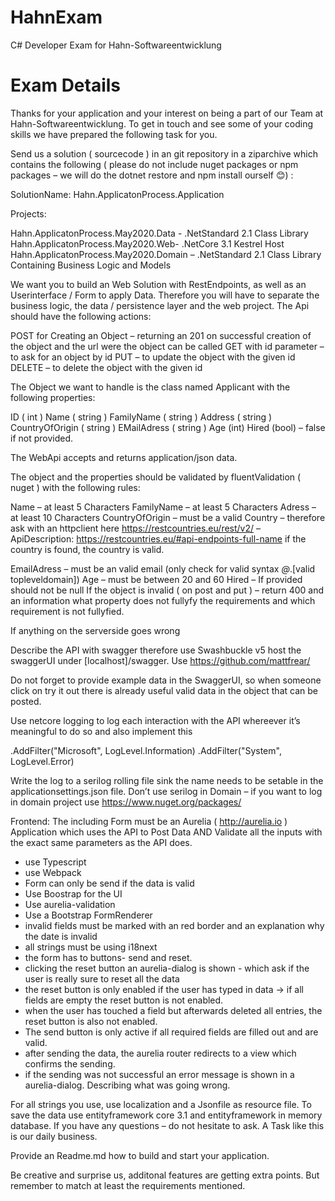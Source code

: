 # HahnExam
C# Developer Exam for Hahn-Softwareentwicklung

Exam Details
=============
Thanks for your application and your interest on being a part of our Team at Hahn-Softwareentwicklung. To get in touch and see some of your
coding skills we have prepared the following task for you.

Send us a solution ( sourcecode ) in an git repository in a ziparchive which contains the following ( please do not include nuget packages
or npm packages – we will do the dotnet restore and npm install ourself 😊) :

SolutionName:
Hahn.ApplicatonProcess.Application

Projects:

Hahn.ApplicatonProcess.May2020.Data - .NetStandard 2.1 Class Library
Hahn.ApplicatonProcess.May2020.Web- .NetCore 3.1 Kestrel Host
Hahn.ApplicatonProcess.May2020.Domain – .NetStandard 2.1 Class Library Containing Business Logic and Models

We want you to build an Web Solution with RestEndpoints, as well as an Userinterface / Form to apply Data. Therefore you will have to separate the business logic, the data / persistence layer and the web project. The Api should have the following actions:

POST for Creating an Object – returning an 201 on successful creation of the object and the url were the object can be called
GET with id parameter – to ask for an object by id
PUT – to update the object with the given id
DELETE – to delete the object with the given id

The Object we want to handle is the class named Applicant with the following properties:

ID ( int )
Name ( string )
FamilyName ( string )
Address ( string )
CountryOfOrigin ( string )
EMailAdress ( string )
Age (int)
Hired (bool) – false if not provided.

The WebApi accepts and returns application/json data.

The object and the properties should be validated by fluentValidation ( nuget ) with the following rules:

Name – at least 5 Characters
FamilyName – at least 5 Characters
Adress – at least 10 Characters
CountryOfOrigin – must be a valid Country – therefore ask with an httpclient here https://restcountries.eu/rest/v2/ – ApiDescription: https://restcountries.eu/#api-endpoints-full-name if the country is found, the country is valid.

EmailAdress – must be an valid email (only check for valid syntax *@*.[valid topleveldomain])
Age – must be between 20 and 60
Hired – If provided should not be null
If the object is invalid ( on post and put ) – return 400 and an information what property does not fullyfy the requirements and which requirement is not fullyfied.

If anything on the serverside goes wrong

Describe the API with swagger therefore use Swashbuckle v5 host the swaggerUI under [localhost]/swagger. Use https://github.com/mattfrear/

Do not forget to provide example data in the SwaggerUI, so when someone click on try it out there is already useful valid data in the object that
can be posted.

Use netcore logging to log each interaction with the API whereever it’s meaningful to do so and also implement this

.AddFilter("Microsoft", LogLevel.Information)
.AddFilter("System", LogLevel.Error)

Write the log to a serilog rolling file sink the name needs to be setable in the applicationsettings.json file. Don’t use serilog in Domain – if you want to log in domain project use https://www.nuget.org/packages/

Frontend:
The including Form must be an Aurelia ( http://aurelia.io ) Application which uses the API to Post Data AND Validate all the inputs with
the exact same parameters as the API does.
- use Typescript
- use Webpack
- Form can only be send if the data is valid
- Use Boostrap for the UI
- Use aurelia-validation
- Use a Bootstrap FormRenderer
- invalid fields must be marked with an red border and an explanation why the date is invalid
- all strings must be using i18next
- the form has to buttons- send and reset.
- clicking the reset button an aurelia-dialog is shown - which ask if the user is really sure to reset all the data
- the reset button is only enabled if the user has typed in data -> if all fields are empty the reset button is not enabled.
- when the user has touched a field but afterwards deleted all entries, the reset button is also not enabled.
- The send button is only active if all required fields are filled out and are valid.
- after sending the data, the aurelia router redirects to a view which confirms the sending.
- if the sending was not successful an error message is shown in a aurelia-dialog. Describing what was going wrong.

For all strings you use, use localization and a Jsonfile as resource file.
To save the data use entityframework core 3.1 and entityframework in memory database.
If you have any questions – do not hesitate to ask. A Task like this is our daily business.

Provide an Readme.md how to build and start your application.

Be creative and surprise us, additonal features are getting extra points. But remember to match at least the requirements mentioned.

